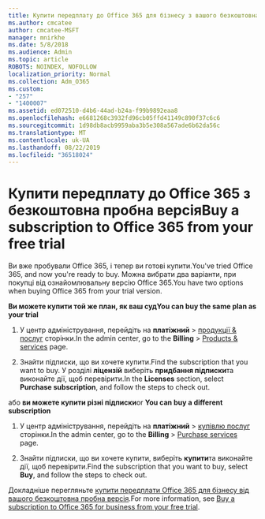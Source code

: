 ```yaml
---
title: Купити передплату до Office 365 для бізнесу з вашого безкоштовна пробна версія
ms.author: cmcatee
author: cmcatee-MSFT
manager: mnirkhe
ms.date: 5/8/2018
ms.audience: Admin
ms.topic: article
ROBOTS: NOINDEX, NOFOLLOW
localization_priority: Normal
ms.collection: Adm_O365
ms.custom:
- "257"
- "1400007"
ms.assetid: ed072510-d4b6-44ad-b24a-f99b9892eaa8
ms.openlocfilehash: e6681268c3932fd96cb05ffd41149c890f37c6c6
ms.sourcegitcommit: 1d98db8acb9959aba3b5e308a567ade6b62da56c
ms.translationtype: MT
ms.contentlocale: uk-UA
ms.lasthandoff: 08/22/2019
ms.locfileid: "36518024"
---
```

# <a name="buy-a-subscription-to-office-365-from-your-free-trial"></a><span data-ttu-id="4c8ab-102">Купити передплату до Office 365 з безкоштовна пробна версія</span><span class="sxs-lookup"><span data-stu-id="4c8ab-102">Buy a subscription to Office 365 from your free trial</span></span>

<span data-ttu-id="4c8ab-103">Ви вже пробували Office 365, і тепер ви готові купити.</span><span class="sxs-lookup"><span data-stu-id="4c8ab-103">You've tried Office 365, and now you're ready to buy.</span></span> <span data-ttu-id="4c8ab-104">Можна вибрати два варіанти, при покупці від ознайомлювальну версію Office 365.</span><span class="sxs-lookup"><span data-stu-id="4c8ab-104">You have two options when buying Office 365 from your trial version.</span></span>
  
 <span data-ttu-id="4c8ab-105">**Ви можете купити той же план, як ваш суд**</span><span class="sxs-lookup"><span data-stu-id="4c8ab-105">**You can buy the same plan as your trial**</span></span>
  
1. <span data-ttu-id="4c8ab-106">У центр адміністрування, перейдіть на **платіжний** \> [продукції & послуг](https://go.microsoft.com/fwlink/p/?linkid=842054) сторінки.</span><span class="sxs-lookup"><span data-stu-id="4c8ab-106">In the admin center, go to the **Billing** \> [Products & services](https://go.microsoft.com/fwlink/p/?linkid=842054) page.</span></span>

2. <span data-ttu-id="4c8ab-107">Знайти підписки, що ви хочете купити.</span><span class="sxs-lookup"><span data-stu-id="4c8ab-107">Find the subscription that you want to buy.</span></span> <span data-ttu-id="4c8ab-108">У розділі **ліцензій** виберіть **придбання підписки**та виконайте дії, щоб перевірити.</span><span class="sxs-lookup"><span data-stu-id="4c8ab-108">In the **Licenses** section, select **Purchase subscription**, and follow the steps to check out.</span></span>

<span data-ttu-id="4c8ab-109">або **ви можете купити різні підписки**</span><span class="sxs-lookup"><span data-stu-id="4c8ab-109">or **You can buy a different subscription**</span></span>
  
1. <span data-ttu-id="4c8ab-110">У центр адміністрування, перейдіть на **платіжний** \> [купівлю послуг](https://go.microsoft.com/fwlink/p/?linkid=868433) сторінки.</span><span class="sxs-lookup"><span data-stu-id="4c8ab-110">In the admin center, go to the **Billing** \> [Purchase services](https://go.microsoft.com/fwlink/p/?linkid=868433) page.</span></span>

3. <span data-ttu-id="4c8ab-111">Знайти підписки, що ви хочете купити, виберіть **купити**та виконайте дії, щоб перевірити.</span><span class="sxs-lookup"><span data-stu-id="4c8ab-111">Find the subscription that you want to buy, select **Buy**, and follow the steps to check out.</span></span>

<span data-ttu-id="4c8ab-112">Докладніше перегляньте [купити передплати Office 365 для бізнесу від вашого безкоштовна пробна версія](https://docs.microsoft.com/office365/admin/subscriptions-and-billing/buy-a-subscription-from-your-free-trial).</span><span class="sxs-lookup"><span data-stu-id="4c8ab-112">For more information, see [Buy a subscription to Office 365 for business from your free trial](https://docs.microsoft.com/office365/admin/subscriptions-and-billing/buy-a-subscription-from-your-free-trial).</span></span>